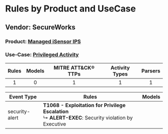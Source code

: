 Rules by Product and UseCase
============================
Vendor: SecureWorks
-------------------
### Product: [Managed iSensor IPS](../ds_secureworks_managed_isensor_ips.md)
### Use-Case: [Privileged Activity](../../../../UseCases/uc_privileged_activity.md)

| Rules | Models | MITRE ATT&CK® TTPs | Activity Types | Parsers |
|:-----:|:------:|:------------------:|:--------------:|:-------:|
|   1   |   0    |         1          |       1        |    1    |

| Event Type     | Rules    | Models |
| ---- | ---- | ------ |
| security-alert | <b>T1068 - Exploitation for Privilege Escalation</b><br> ↳ <b>ALERT-EXEC</b>: Security violation by Executive |        |
